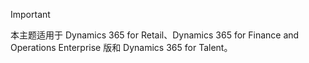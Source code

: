 > [!IMPORTANT]
> 本主题适用于 Dynamics 365 for Retail、Dynamics 365 for Finance and Operations Enterprise 版和 Dynamics 365 for Talent。
